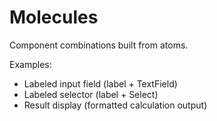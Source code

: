 # Molecules

Component combinations built from atoms.

Examples:
- Labeled input field (label + TextField)
- Labeled selector (label + Select)
- Result display (formatted calculation output)
